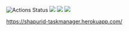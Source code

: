 ![Actions Status](https://github.com/shapurid/backend-project-lvl4/workflows/hexlet-check/badge.svg)
<a href="https://codeclimate.com/github/shapurid/backend-project-lvl4/maintainability"><img src="https://api.codeclimate.com/v1/badges/211988d30663954cfb9a/maintainability" /></a>
<a href="https://codeclimate.com/github/shapurid/backend-project-lvl4/test_coverage"><img src="https://api.codeclimate.com/v1/badges/211988d30663954cfb9a/test_coverage" /></a>
<a href="https://travis-ci.org/shapurid/backend-project-lvl4"><img src="https://travis-ci.org/shapurid/backend-project-lvl4.svg?branch=master" /></a>

https://shapurid-taskmanager.herokuapp.com/